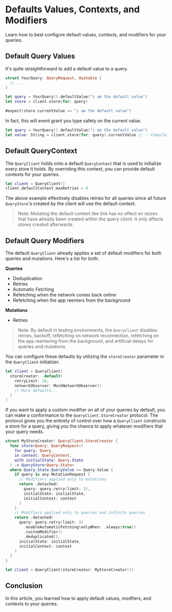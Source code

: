 # Defaults Values, Contexts, and Modifiers

Learn how to best configure default values, contexts, and modifiers for your queries.

## Default Query Values

It's quite straightforward to add a default value to a query.

```swift
struct YourQuery: QueryRequest, Hashable {
  // ...
}

let query = YourQuery().defaultValue("i am the default value")
let store = client.store(for: query)

#expect(store.currentValue == "i am the default value")
```

In fact, this will event grant you type safety on the current value.

```swift
let query = YourQuery().defaultValue("i am the default value")
let value: String = client.store(for: query).currentValue // ✅ Compiles
```

## Default QueryContext

The `QueryClient` holds onto a default `QueryContext` that is used to initialize every store it holds. By overriding this context, you can provide default contexts for your queries.

```swift
let client = QueryClient()
client.defaultContext.maxRetries = 0
```

The above example effectively disables retries for all queries since all future `QueryStore`'s created by the client will use the default context.

> Note: Mutating the default context like this has no effect on stores that have already been created within the query client. It only affects stores created afterwards.

## Default Query Modifiers

The default `QueryClient` already applies a set of default modifiers for both queries and mutations. Here's a list for both.

**Queries**
- Deduplication
- Retries
- Automatic Fetching
- Refetching when the network comes back online
- Refetching when the app reenters from the background

**Mutations**
- Retries

> Note: By default in testing environments, the `QueryClient` disables retries, backoff, refetching on network reconnection, refetching on the app reentering from the background, and artificial delays for queries and mutations.

You can configure these defaults by utilizing the `storeCreator` parameter in the `QueryClient` initializer.

```swift
let client = QueryClient(
  storeCreator: .default(
    retryLimit: 10,
    networkObserver: MockNetworkObserver()
    // More defaults...
  )
)
```

If you want to apply a custom modifier on all of your queries by default, you can make a conformance to the `QueryClient.StoreCreator` protocol. The protocol gives you the entirety of control over how a `QueryClient` constructs a store for a query, giving you the chance to apply whatever modifiers that your query needs.

```swift
struct MyStoreCreator: QueryClient.StoreCreator {
  func store<Query: QueryRequest>(
    for query: Query,
    in context: QueryContext,
    with initialState: Query.State
  ) -> QueryStore<Query.State>
  where Query.State.QueryValue == Query.Value {
    if query is any MutationRequest {
      // Modifiers applied only to mutations
      return .detached(
        query: query.retry(limit: 3),
        initialState: initialState,
        initialContext: context
      )
    }
    // Modifiers applied only to queries and infinite queries
    return .detached(
      query: query.retry(limit: 3)
        .enableAutomaticFetching(onlyWhen: .always(true))
        .customModifier()
        .deduplicated(),
      initialState: initialState,
      initialContext: context
    )
  }
}

let client = QueryClient(storeCreator: MyStoreCreator())
```

## Conclusion

In this article, you learned how to apply default values, modfiers, and contexts to your queries.
